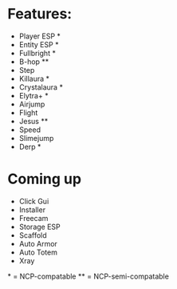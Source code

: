 # Features:

- Player ESP *
- Entity ESP *
- Fullbright *
- B-hop **
- Step
- Killaura *
- Crystalaura *
- Elytra+ *
- Airjump
- Flight
- Jesus **
- Speed
- Slimejump
- Derp *


# Coming up

- Click Gui
- Installer
- Freecam
- Storage ESP
- Scaffold
- Auto Armor
- Auto Totem
- Xray

 \* = NCP-compatable
\*\* = NCP-semi-compatable
